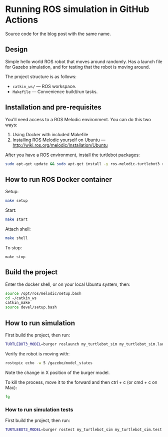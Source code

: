 # Running ROS simulation in GitHub Actions

Source code for the blog post with the same name.

## Design

Simple hello world ROS robot that moves around randomly. Has a launch file for Gazebo simulation, and for testing that the robot is moving around.

The project structure is as follows:

- `catkin_ws/` — ROS workspace.
- `Makefile` — Convenience build/run tasks.

## Installation and pre-requisites

You'll need access to a ROS Melodic environment. You can do this two ways:

1. Using Docker with included Makefile
2. Installing ROS Melodic yourself on Ubuntu — http://wiki.ros.org/melodic/Installation/Ubuntu

After you have a ROS environment, install the turtlebot packages:

```sh
sudo apt-get update && sudo apt-get install -y ros-melodic-turtlebot3 ros-melodic-turtlebot3-simulations ros-melodic-gazebo*
```

## How to run ROS Docker container

Setup:

```sh
make setup
```

Start:

```sh
make start
```

Attach shell:

```sh
make shell
```

To stop:

```
make stop
```

## Build the project

Enter the docker shell, or on your local Ubuntu system, then:

```sh
source /opt/ros/melodic/setup.bash
cd ~/catkin_ws
catkin_make
source devel/setup.bash
```

## How to run simulation

First build the project, then run:

```sh
TURTLEBOT3_MODEL=burger roslaunch my_turtlebot_sim my_turtlebot_sim.launch &
```

Verify the robot is moving with:

```sh
rostopic echo -w 5 /gazebo/model_states
```

Note the change in X position of the burger model.

To kill the process, move it to the forward and then ctrl + c (or cmd + c on Mac):

```sh
fg
```

### How to run simulation tests

First build the project, then run:

```sh
TURTLEBOT3_MODEL=burger rostest my_turtlebot_sim my_turtlebot_sim.test --text
```

